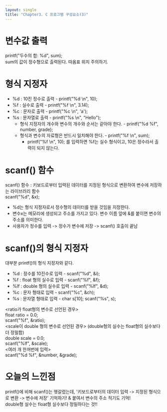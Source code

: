 ```yaml
---
layout: single
title: "Chapter3. C 프로그램 구성요소(3)"
---
```


# 변수값 출력

printf("두수의 합: %d", sum);   
sum의 값이 정수형으로 출력된다. 따옴표 위치 주의하기.   

# 형식 지정자

* %d : 10진 정수로 출력 - printf("%d \n", 10);   
* %f : 실수로 출력 - printf("%f \n", 3.14);   
* %c : 문자로 출력 - printf("%c \n", 'a');   
* %s : 문자열로 출력 - printf("%s \n", "Hello");   
  * 형식 지정자의 개수와 변수의 개수와 순서는 같아야 한다. - printf("%d %f", number, grade);   
  * 형식과 변수의 자료형은 반드시 일치해야 한다. - printf("%f \n", sum);   
    * printf("%f \n", 10); 를 입력하면 %f는 실수 형식이고, 10은 정수라서 출력이 되지 않는다.   

# scanf() 함수

scanf() 함수 : 키보드로부터 입력된 데이터를 지정된 형식으로 변환하여 변수에 저장하는 라이브러리 함수   
scanf("%d", &x);   
* %d는 형식 지정자로서 정수형의 데이터를 받을 것임을 지정한다.   
* 변수x는 메모리에 생성되고 주소를 가지고 있다. 변수 이름 앞에 &를 붙이면 변수의 주소를 의미한다.   
* 사용자가 정수를 입력 -> 정수가 변수에 저장 -> scanf() 호출이 끝남   

# scanf()의 형식 지정자

대부분 printf()의 형식 지정자와 같다.   
* %d : 정수를 10진수로 입력 - scanf("%d", &i);   
* %f : float 형의 실수로 입력 - scanf("%f", &f);   
* %lf : double 형의 실수로 입력 - scanf("%lf", &d);   
* %c : 문자 형태로 입력 - scanf("%c", &ch);   
* %s : 문자열 형태로 입력 - char s[10]; scanf("%s", s);   

<ratio가 float형의 변수로 선언된 경우>   
float ratio = 0.0;   
scanf("%f", &ratio);   
<scale이 double 형의 변수로 선언된 경우> (double형의 실수는 float형의 실수보다 더 정밀함)   
double scale = 0.0;   
scanf("%lf", &scale);   
<여러 개 한꺼번에 입력>   
scanf("%d %f", &number, &grade);   

# 오늘의 느낀점

printf()에 비해 scanf()는 헷갈렸는데, '키보드로부터의 데이터 입력 -> 지정된 형식으로 변환 -> 변수에 저장' 기억하기! & 붙여서 변수의 주소 적기도 기억!   
double형 실수는 float형 실수보다 정밀하다는 것!!
